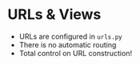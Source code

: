 
URLs & Views
============

* URLs are configured in ``urls.py``
* There is no automatic routing
* Total control on URL construction!

